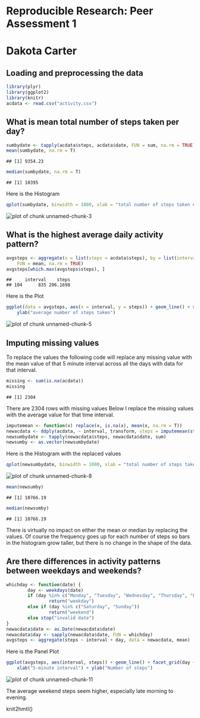 # Reproducible Research: Peer Assessment 1
# Dakota Carter


## Loading and preprocessing the data

```r
library(plyr)
library(ggplot2)
library(knitr)
acdata <- read.csv("activity.csv")
```


## What is mean total number of steps taken per day?

```r
sumbydate <- tapply(acdata$steps, acdata$date, FUN = sum, na.rm = TRUE)
mean(sumbydate, na.rm = T)
```

```
## [1] 9354.23
```

```r
median(sumbydate, na.rm = T)
```

```
## [1] 10395
```

Here is the Histogram


```r
qplot(sumbydate, binwidth = 1000, xlab = "total number of steps taken each day")
```

![plot of chunk unnamed-chunk-3](figures/unnamed-chunk-3-1.png) 


## What is the highest average daily activity pattern?

```r
avgsteps <- aggregate(x = list(steps = acdata$steps), by = list(interval = acdata$interval), 
    FUN = mean, na.rm = TRUE)
avgsteps[which.max(avgsteps$steps), ]
```

```
##     interval    steps
## 104      835 206.1698
```

Here is the Plot

```r
ggplot(data = avgsteps, aes(x = interval, y = steps)) + geom_line() + xlab("5-minute interval") + 
    ylab("average number of steps taken")
```

![plot of chunk unnamed-chunk-5](figures/unnamed-chunk-5-1.png) 



## Imputing missing values
To replace the values the following code will replace any missing value with the mean value of that 5
minute interval across all the days with data for that interval. 

```r
missing <- sum(is.na(acdata))
missing
```

```
## [1] 2304
```
There are 2304 rows with missing values
Below I replace the missing values with the average value for that time interval.


```r
imputemean <- function(x) replace(x, is.na(x), mean(x, na.rm = T))
newacdata <- ddply(acdata, ~ interval, transform, steps = imputemean(steps))
newsumbydate <- tapply(newacdata$steps, newacdata$date, sum)
newsumby <- as.vector(newsumbydate)
```

Here is the Histogram with the replaced values

```r
qplot(newsumbydate, binwidth = 1000, xlab = "total number of steps taken each day")
```

![plot of chunk unnamed-chunk-8](figures/unnamed-chunk-8-1.png) 


```r
mean(newsumby)
```

```
## [1] 10766.19
```

```r
median(newsumby)
```

```
## [1] 10766.19
```

There is virtually no impact on either the mean or median by replacing the values. Of course
the frequency goes up for each number of steps so bars in the histogram grow taller, but there
is no change in the shape of the data. 


## Are there differences in activity patterns between weekdays and weekends?


```r
whichday <- function(date) {
        day <- weekdays(date)
        if (day %in% c("Monday", "Tuesday", "Wednesday", "Thursday", "Friday"))
                return("weekday") 
        else if (day %in% c("Saturday", "Sunday"))
                return("weekend")
        else stop("invalid date")
}
newacdata$date <- as.Date(newacdata$date)
newacdata$day <- sapply(newacdata$date, FUN = whichday)
avgsteps <- aggregate(steps ~ interval + day, data = newacdata, mean)
```

Here is the Panel Plot

```r
ggplot(avgsteps, aes(interval, steps)) + geom_line() + facet_grid(day ~ .) + 
    xlab("5-minute interval") + ylab("Number of steps")
```

![plot of chunk unnamed-chunk-11](figures/unnamed-chunk-11-1.png) 

The average weekend steps seem higher, especially late morning to evening. 

knit2hmtl()
